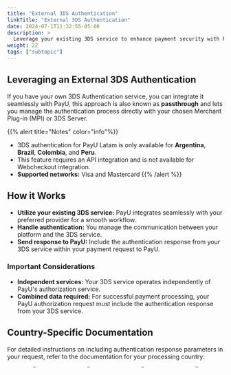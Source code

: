 ```yaml
---
title: "External 3DS Authentication"
linkTitle: "External 3DS Authentication"
date: 2024-07-1T11:32:55-05:00
description: >
  Leverage your existing 3DS service to enhance payment security with PayU's passthrough integration.
weight: 22
tags: ["subtopic"]
---
```


## Leveraging an External 3DS Authentication
If you have your own 3DS Authentication service, you can integrate it seamlessly with PayU, this approach is also known as **passthrough** and lets you manage the authentication process directly with your chosen Merchant Plug-in (MPI) or 3DS Server.

{{% alert title="Notes" color="info"%}}
* 3DS authentication for PayU Latam is only available for **Argentina**, **Brazil**, **Colombia**, and **Peru**.
* This feature requires an API integration and is not available for Webcheckout integration.
* **Supported networks:** Visa and Mastercard
{{% /alert %}}

## How it Works
* **Utilize your existing 3DS service:** PayU integrates seamlessly with your preferred provider for a smooth workflow.
* **Handle authentication:** You manage the communication between your platform and the 3DS service.
* **Send response to PayU:** Include the authentication response from your 3DS service within your payment request to PayU.

### Important Considerations
* **Independent services:** Your 3DS service operates independently of PayU's authorization service.
* **Combined data required:** For successful payment processing, your PayU authorization request must include the authentication response from your 3DS service.

## Country-Specific Documentation
For detailed instructions on including authentication response parameters in your request, refer to the documentation for your processing country:

<div style="display: flex;">
  <div style="float: left;width: 50%;text-align: center;">
    <a href='{{< ref "Payments-API-Argentina.md#considerations" >}}'><img src="/assets/Argentina.png" width="20%"/></a>
  </div>
  <div style="float: left;width: 50%;text-align: center;">
    <a href='{{< ref "Payments-API-Brazil.md#considerations" >}}'><img src="/assets/Brasil.png" width="20%"/></a>
  </div>
  <div style="float: left;width: 50%;text-align: center;">
    <a href='{{< ref "Payments-API-Colombia.md#considerations" >}}'><img src="/assets/Colombia.png" width="20%"/></a>
  </div>
  <div style="float: left;width: 50%;text-align: center;">
    <a href='{{< ref "Payments-API-Peru.md#considerations" >}}'><img src="/assets/Peru.png" width="20%"/></a>
  </div>
</div>
<br>
